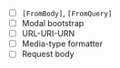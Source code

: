 - [ ] `[FromBody]`, `[FromQuery]`
 - [ ] Modal bootstrap
 - [ ] URL-URI-URN
 - [ ] Media-type formatter
 - [ ] Request body